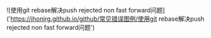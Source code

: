 
![使用git rebase解决push rejected non fast forward问题]('https://jhonjrg.github.io/github/常见错误图例/使用git rebase解决push rejected non fast forward问题')

